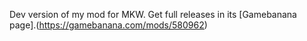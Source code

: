 Dev version of my mod for MKW. Get full releases in its [Gamebanana page].(https://gamebanana.com/mods/580962)
